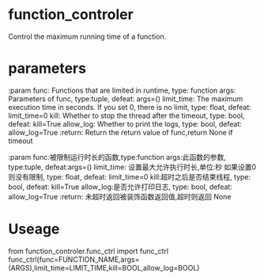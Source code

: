 # function_controler
Control the maximum running time of a function.

# parameters
:param 
    func: Functions that are limited in runtime, type: function
    args: Parameters of func, type:tuple, defeat: args=()
    limit_time: The maximum execution time in seconds. If you set 0, there is no limit, type: float, defeat: limit_time=0
    kill: Whether to stop the thread after the timeout, type: bool, defeat: kill=True
    allow_log: Whether to print the logs, type: bool, defeat: allow_log=True
:return: Return the return value of func,return None if timeout


:param 
    func:被限制运行时长的函数,type:function
    args:此函数的参数, type:tuple, defeat:args=()
    limit_time: 设置最大允许执行时长,单位:秒 如果设置0则没有限制, type: float, defeat: limit_time=0
    kill:超时之后是否结束线程, type: bool, defeat: kill=True
    allow_log:是否允许打印日志, type: bool, defeat: allow_log=True
:return: 未超时返回被装饰函数返回值,超时则返回 None

# Useage
from function_controler.func_ctrl import func_ctrl
func_ctrl(func=FUNCTION_NAME,args=(ARGS),limit_time=LIMIT_TIME,kill=BOOL,allow_log=BOOL)